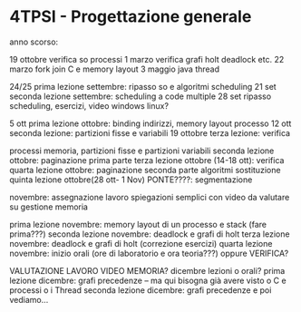 # 4TPSI - Progettazione generale

anno scorso:

19 ottobre verifica so processi
1 marzo verifica grafi holt deadlock etc.
22 marzo fork join C e memory layout
3 maggio java thread

24/25
prima lezione settembre: ripasso so e algoritmi scheduling
21 set seconda lezione settembre: scheduling a code multiple
28 set ripasso scheduling, esercizi, video windows linux?

5 ott prima lezione ottobre: binding indirizzi, memory layout processo
12 ott seconda lezione: partizioni fisse e variabili
19 ottobre terza lezione: verifica

processi memoria, partizioni fisse e partizioni variabili
seconda lezione ottobre: paginazione prima parte 
terza lezione ottobre (14-18 ott): verifica 
quarta lezione ottobre: paginazione seconda parte algoritmi sostituzione
quinta lezione  ottobre(28 ott- 1 Nov) PONTE????: segmentazione

novembre: assegnazione lavoro spiegazioni semplici con video da valutare su gestione memoria

prima lezione novembre: memory layout di un processo e stack (fare prima???)
seconda lezione novembre: deadlock e grafi di holt
terza lezione novembre: deadlock e grafi di holt (correzione esercizi)
quarta lezione novembre: inizio orali (ore di laboratorio e ora teoria???) oppure VERIFICA?

VALUTAZIONE LAVORO VIDEO MEMORIA? dicembre lezioni o orali?
prima lezione dicembre: grafi precedenze – ma qui bisogna già avere visto o C e processi o i Thread
seconda lezione dicembre: grafi precedenze
e poi vediamo…





